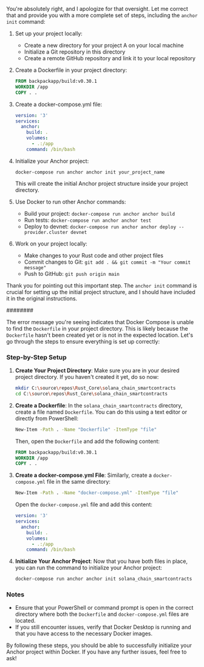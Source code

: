 You're absolutely right, and I apologize for that oversight. Let me correct that and provide you with a more complete set of steps, including the `anchor init` command:

1. Set up your project locally:
   - Create a new directory for your project A on your local machine
   - Initialize a Git repository in this directory
   - Create a remote GitHub repository and link it to your local repository

2. Create a Dockerfile in your project directory:
   ```dockerfile
   FROM backpackapp/build:v0.30.1
   WORKDIR /app
   COPY . .
   ```

3. Create a docker-compose.yml file:
   ```yaml
   version: '3'
   services:
     anchor:
       build: .
       volumes:
         - .:/app
       command: /bin/bash
   ```

4. Initialize your Anchor project:
   ```
   docker-compose run anchor anchor init your_project_name
   ```
   This will create the initial Anchor project structure inside your project directory.

5. Use Docker to run other Anchor commands:
   - Build your project: `docker-compose run anchor anchor build`
   - Run tests: `docker-compose run anchor anchor test`
   - Deploy to devnet: `docker-compose run anchor anchor deploy --provider.cluster devnet`

6. Work on your project locally:
   - Make changes to your Rust code and other project files
   - Commit changes to Git: `git add . && git commit -m "Your commit message"`
   - Push to GitHub: `git push origin main`

Thank you for pointing out this important step. The `anchor init` command is crucial for setting up the initial project structure, and I should have included it in the original instructions.


########

The error message you're seeing indicates that Docker Compose is unable to find the `Dockerfile` in your project directory. This is likely because the `Dockerfile` hasn't been created yet or is not in the expected location. Let's go through the steps to ensure everything is set up correctly:

### Step-by-Step Setup

1. **Create Your Project Directory**:
   Make sure you are in your desired project directory. If you haven't created it yet, do so now:
   ```bash
   mkdir C:\source\repos\Rust_Core\solana_chain_smartcontracts
   cd C:\source\repos\Rust_Core\solana_chain_smartcontracts
   ```

2. **Create a Dockerfile**:
   In the `solana_chain_smartcontracts` directory, create a file named `Dockerfile`. You can do this using a text editor or directly from PowerShell:
   ```bash
   New-Item -Path . -Name "Dockerfile" -ItemType "file"
   ```

   Then, open the `Dockerfile` and add the following content:
   ```dockerfile
   FROM backpackapp/build:v0.30.1
   WORKDIR /app
   COPY . .
   ```

3. **Create a docker-compose.yml File**:
   Similarly, create a `docker-compose.yml` file in the same directory:
   ```bash
   New-Item -Path . -Name "docker-compose.yml" -ItemType "file"
   ```

   Open the `docker-compose.yml` file and add this content:
   ```yaml
   version: '3'
   services:
     anchor:
       build: .
       volumes:
         - .:/app
       command: /bin/bash
   ```

4. **Initialize Your Anchor Project**:
   Now that you have both files in place, you can run the command to initialize your Anchor project:
   ```bash
   docker-compose run anchor anchor init solana_chain_smartcontracts
   ```

### Notes

- Ensure that your PowerShell or command prompt is open in the correct directory where both the `Dockerfile` and `docker-compose.yml` files are located.
- If you still encounter issues, verify that Docker Desktop is running and that you have access to the necessary Docker images.

By following these steps, you should be able to successfully initialize your Anchor project within Docker. If you have any further issues, feel free to ask!